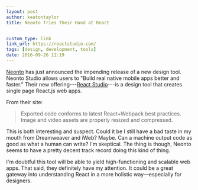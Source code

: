 ```yaml
---
layout: post
author: keatontaylor
title: Neonto Tries Their Hand at React


custom_type: link
link_url: https://reactstudio.com/
tags: [design, development, tools]
date: 2016-09-26 11:19
---
```


[Neonto](https://www.neonto.com/) has just announced the impending release of a new design tool. Neonto Studio allows users to "Build real native mobile apps better and faster." Their new offering---[React Studio](https://reactstudio.com/)---is a design tool that creates single page React.js web apps.

From their site:

> Exported code conforms to latest React+Webpack best practices. Image and video assets are properly resized and compressed.

This is both interesting and suspect. Could it be I still have a bad taste in my mouth from Dreamweaver and iWeb? Maybe. Can a machine output code as good as what a human can write? I'm skeptical. The thing is though, Neonto seems to have a pretty decent track record doing this kind of thing.

I'm doubtful this tool will be able to yield high-functioning and scalable web apps. That said, they definitely have my attention. It could be a great gateway into understanding React in a more holistic way—especially for designers.
